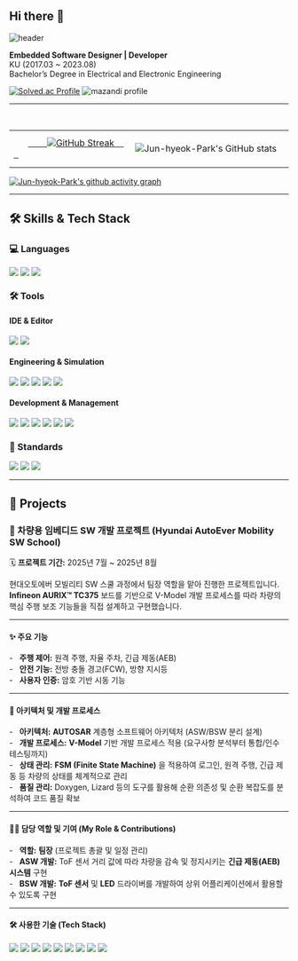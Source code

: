 ## Hi there 👋

![header](https://capsule-render.vercel.app/api?type=waving&color=gradient&customColorList=10&height=200&section=header&text=JUNHYEOK's%20GITHUB&fontSize=50&animation=twinkling&fontAlign=68&fontAlignY=36)

**Embedded Software Designer | Developer**  
KU (2017.03 ~ 2023.08)  
Bachelor’s Degree in Electrical and Electronic Engineering  

[![Solved.ac Profile](http://mazassumnida.wtf/api/v2/generate_badge?boj=wnsgur07)](https://solved.ac/ce_won/)
![mazandi profile](http://mazandi.herokuapp.com/api?handle=wnsgur07&theme=dark)

---

<table border="0" cellpadding="0" cellspacing="0">
  <tr>
    <td>
      <a href="https://git.io/streak-stats">
        <img src="https://streak-stats.demolab.com/?user=Jun-hyeok-Park&theme=dracula" alt="GitHub Streak"/>
      </a>
    </td>
    <td>
      <img src="https://github-readme-stats.vercel.app/api?username=Jun-hyeok-Park&show_icons=true&theme=dracula" alt="Jun-hyeok-Park's GitHub stats"/>
    </td>
  </tr>
</table>

[![Jun-hyeok-Park's github activity graph](https://github-readme-activity-graph.vercel.app/graph?username=Jun-hyeok-Park&custom_title=Jun-hyeok-Park's%Activity%20Graph&hide_border=true&theme=react-dark)](https://github.com/ashutosh00710/github-readme-activity-graph)

---

## 🛠️ Skills & Tech Stack

### 💻 Languages
<img src="https://img.shields.io/badge/c-A8B9CC.svg?style=for-the-badge&logo=c&logoColor=white"> <img src="https://img.shields.io/badge/c++-00599C.svg?style=for-the-badge&logo=cplusplus&logoColor=white"> <img src="https://img.shields.io/badge/python-3776AB.svg?style=for-the-badge&logo=python&logoColor=white">

### 🛠️ Tools
#### IDE & Editor
<img src="https://img.shields.io/badge/visual studio code-%23007ACC.svg?style=for-the-badge&logo=visualstudiocode&logoColor=white"> <img src="https://img.shields.io/badge/visual studio-%235C2D91.svg?style=for-the-badge&logo=visualstudio&logoColor=white">

#### Engineering & Simulation
<img src="https://img.shields.io/badge/matlab-%230076A8.svg?style=for-the-badge&logo=matlab&logoColor=white"> <img src="https://img.shields.io/badge/simulink-%230076A8.svg?style=for-the-badge&logo=matlab&logoColor=white"> <img src="https://img.shields.io/badge/CANoe-004E8A.svg?style=for-the-badge&logoColor=white"> <img src="https://img.shields.io/badge/aurix-F37321.svg?style=for-the-badge&logoColor=white"> <img src="https://img.shields.io/badge/UDE%20Visual%20Platform-005A9B.svg?style=for-the-badge&logoColor=white">

#### Development & Management
<img src="https://img.shields.io/badge/gcc-%23A4261D.svg?style=for-the-badge&logo=gnu&logoColor=white"> <img src="https://img.shields.io/badge/git-%23F05032.svg?style=for-the-badge&logo=git&logoColor=white"> <img src="https://img.shields.io/badge/github-%23181717.svg?style=for-the-badge&logo=github&logoColor=white">
<img src="https://img.shields.io/badge/jira-%230052CC.svg?style=for-the-badge&logo=jira&logoColor=white"> <img src="https://img.shields.io/badge/confluence-%23172B4D.svg?style=for-the-badge&logo=confluence&logoColor=white"> <img src="https://img.shields.io/badge/googletest-%234285F4.svg?style=for-the-badge&logo=google&logoColor=white">

### 📜 Standards
<img src="https://img.shields.io/badge/autosar-E44D26.svg?style=for-the-badge&logoColor=white"> <img src="https://img.shields.io/badge/a--spice-C82333.svg?style=for-the-badge&logoColor=white"> <img src="https://img.shields.io/badge/iso--26262-D9534F.svg?style=for-the-badge&logoColor=white">

---

## 📂 Projects

### 🚗 차량용 임베디드 SW 개발 프로젝트 (Hyundai AutoEver Mobility SW School)

🗓️ **프로젝트 기간:** 2025년 7월 ~ 2025년 8월

현대오토에버 모빌리티 SW 스쿨 과정에서 팀장 역할을 맡아 진행한 프로젝트입니다.  
**Infineon AURIX™ TC375** 보드를 기반으로 V-Model 개발 프로세스를 따라 차량의 핵심 주행 보조 기능들을 직접 설계하고 구현했습니다.

---

#### ✨ 주요 기능

-   **주행 제어:** 원격 주행, 자율 주차, 긴급 제동(AEB)  
-   **안전 기능:** 전방 충돌 경고(FCW), 방향 지시등  
-   **사용자 인증:** 암호 기반 시동 기능

---

#### 🔧 아키텍처 및 개발 프로세스

-   **아키텍처:** **AUTOSAR** 계층형 소프트웨어 아키텍처 (ASW/BSW 분리 설계)  
-   **개발 프로세스:** **V-Model** 기반 개발 프로세스 적용 (요구사항 분석부터 통합/인수 테스팅까지)  
-   **상태 관리:** **FSM (Finite State Machine)** 을 적용하여 로그인, 원격 주행, 긴급 제동 등 차량의 상태를 체계적으로 관리  
-   **품질 관리:** Doxygen, Lizard 등의 도구를 활용해 순환 의존성 및 순환 복잡도를 분석하여 코드 품질 확보 

---

#### 👨‍💻 담당 역할 및 기여 (My Role & Contributions)

-   **역할:** **팀장** (프로젝트 총괄 및 일정 관리)  
-   **ASW 개발:** ToF 센서 거리 값에 따라 차량을 감속 및 정지시키는 **긴급 제동(AEB) 시스템** 구현  
-   **BSW 개발:** **ToF 센서** 및 **LED** 드라이버를 개발하여 상위 어플리케이션에서 활용할 수 있도록 구현

---

#### 🛠️ 사용한 기술 (Tech Stack)

<img src="https://img.shields.io/badge/c-A8B9CC.svg?style=for-the-badge&logo=c&logoColor=white"> <img src="https://img.shields.io/badge/aurix-F37321.svg?style=for-the-badge&logoColor=white"> <img src="https://img.shields.io/badge/git-%23F05032.svg?style=for-the-badge&logo=git&logoColor=white"> <img src="https://img.shields.io/badge/github-%23181717.svg?style=for-the-badge&logo=github&logoColor=white"> <img src="https://img.shields.io/badge/jira-%230052CC.svg?style=for-the-badge&logo=jira&logoColor=white"> <img src="https://img.shields.io/badge/confluence-%23172B4D.svg?style=for-the-badge&logo=confluence&logoColor=white"> <img src="https://img.shields.io/badge/autosar-E44D26.svg?style=for-the-badge&logoColor=white"> <img src="https://img.shields.io/badge/a--spice-C82333.svg?style=for-the-badge&logoColor=white"> <img src="https://img.shields.io/badge/iso--26262-D9534F.svg?style=for-the-badge&logoColor=white">
